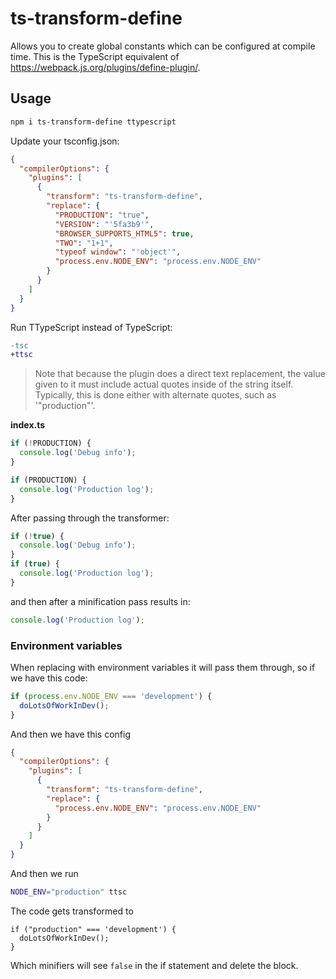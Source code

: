 # ts-transform-define

Allows you to create global constants which can be configured at compile time.
This is the TypeScript equivalent of https://webpack.js.org/plugins/define-plugin/.

## Usage

```bash
npm i ts-transform-define ttypescript
```

Update your tsconfig.json:

```json
{
  "compilerOptions": {
    "plugins": [
      {
        "transform": "ts-transform-define",
        "replace": {
          "PRODUCTION": "true",
          "VERSION": "'5fa3b9'",
          "BROWSER_SUPPORTS_HTML5": true,
          "TWO": "1+1",
          "typeof window": "'object'",
          "process.env.NODE_ENV": "process.env.NODE_ENV"
        }
      }
    ]
  }
}
```

Run TTypeScript instead of TypeScript:

```diff
-tsc
+ttsc
```

> Note that because the plugin does a direct text replacement,
> the value given to it must include actual quotes inside of the string itself.
> Typically,
> this is done either with alternate quotes,
> such as '"production"'.

**index.ts**

```js
if (!PRODUCTION) {
  console.log('Debug info');
}

if (PRODUCTION) {
  console.log('Production log');
}
```

After passing through the transformer:

```js
if (!true) {
  console.log('Debug info');
}
if (true) {
  console.log('Production log');
}
```

and then after a minification pass results in:

```js
console.log('Production log');
```

### Environment variables

When replacing with environment variables it will pass them through,
so if we have this code:

```ts
if (process.env.NODE_ENV === 'development') {
  doLotsOfWorkInDev();
}
```

And then we have this config

```json
{
  "compilerOptions": {
    "plugins": [
      {
        "transform": "ts-transform-define",
        "replace": {
          "process.env.NODE_ENV": "process.env.NODE_ENV"
        }
      }
    ]
  }
}
```

And then we run

```bash
NODE_ENV="production" ttsc
```

The code gets transformed to

```tsx
if ("production" === 'development') {
  doLotsOfWorkInDev();
}
```

Which minifiers will see `false` in the if statement and delete the block.
